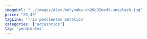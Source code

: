 ```yaml
---
imageUrl: "../images/alex-holyoake-uh2OdOZnedY-unsplash.jpg"
price: "25,49"
tagLine: 'Trío pendientes métalico'
categories: ["accesorios"]
tag: 'pendientes'
---
```


